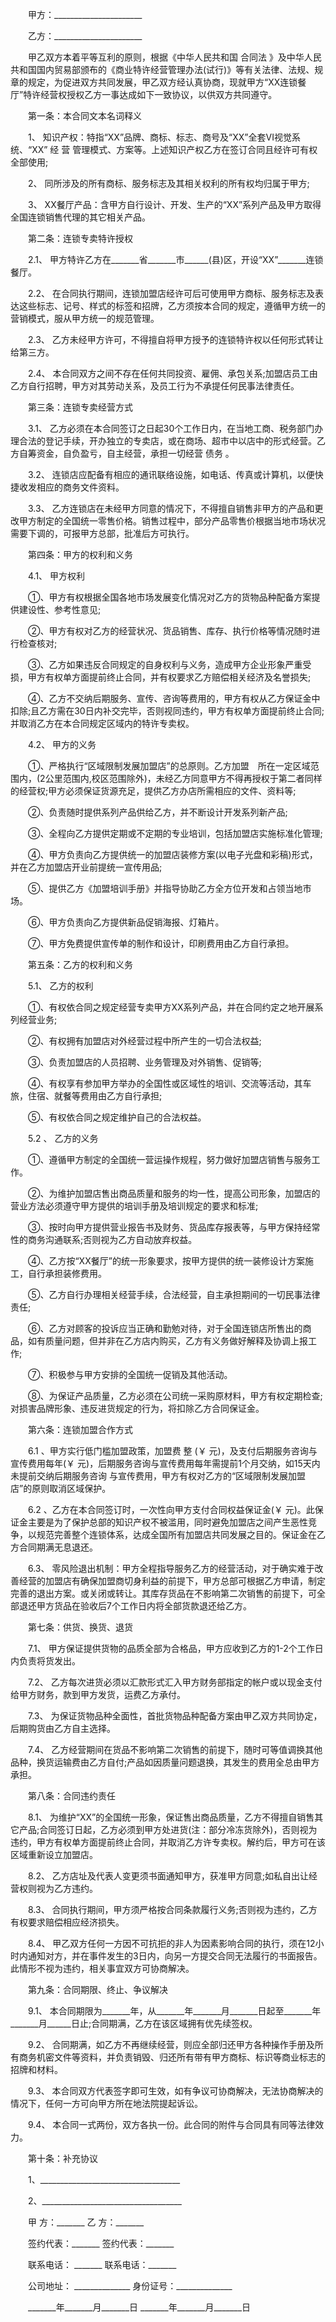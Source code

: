 
 


　　甲方：______________________


　　乙方：______________________


　　甲乙双方本着平等互利的原则，根据《中华人民共和国
合同法
》及中华人民共和国国内贸易部颁布的《商业特许经营管理办法(试行)》等有关法律、法规、规章的规定，为促进双方共同发展，甲乙双方经认真协商，现就甲方“XX连锁餐厅”特许经营权授权乙方一事达成如下一致协议，以供双方共同遵守。


　　第一条：本合同文本名词释义


　　1、 知识产权：特指“XX”品牌、商标、标志、商号及“XX”全套VI视觉系统、“XX” 经 营 管理模式、方案等。上述知识产权乙方在签订合同且经许可有权全部使用;


　　2、 同所涉及的所有商标、服务标志及其相关权利的所有权均归属于甲方;


　　3、 XX餐厅产品：含甲方自行设计、开发、生产的“XX”系列产品及甲方取得全国连锁销售代理的其它相关产品。


　　第二条：连锁专卖特许授权


　　2.1、 甲方特许乙方在_______省_______市______(县)区，开设“XX”_______连锁餐厅。


　　2.2、 在合同执行期间，连锁加盟店经许可后可使用甲方商标、服务标志及表达这些标志、记号、样式的标签和招牌，乙方须按本合同的规定，遵循甲方统一的营销模式，服从甲方统一的规范管理。


　　2.3、 乙方未经甲方许可，不得擅自将甲方授予的连锁特许权以任何形式转让给第三方。


　　2.4、 本合同双方之间不存在任何共同投资、雇佣、承包关系;加盟店员工由乙方自行招聘，甲方对其劳动关系，及员工行为不承提任何民事法律责任。


　　第三条：连锁专卖经营方式


　　3.1、 乙方必须在本合同签订之日起30个工作日内，在当地工商、税务部门办理合法的登记手续，开办独立的专卖店，或在商场、超市中以店中的形式经营。乙方自筹资金，自负盈亏，自主经营，承担一切经营
债务
。


　　3.2、 连锁店应配备有相应的通讯联络设施，如电话、传真或计算机，以便快捷收发相应的商务文件资料。


　　3.3、 乙方连锁店在未经甲方同意的情况下，不得擅自销售非甲方的产品和更改甲方制定的全国统一零售价格。销售过程中，部分产品零售价根据当地市场状况需要下调的，可报甲方总部，批准后方可执行。


　　第四条：甲方的权利和义务


　　4.1、 甲方权利


　　①、甲方有权根据全国各地市场发展变化情况对乙方的货物品种配备方案提供建设性、参考性意见;


　　②、甲方有权对乙方的经营状况、货品销售、库存、执行价格等情况随时进行检查核对;


　　③、乙方如果违反合同规定的自身权利与义务，造成甲方企业形象严重受损，甲方有权单方面提前终止合同，并有权要求乙方赔偿相关经济及名誉损失;


　　④、乙方不交纳后期服务、宣传、咨询等费用的，甲方有权从乙方保证金中扣除;且乙方需在30日内补交完毕，否则视同违约，甲方有权单方面提前终止合同;并取消乙方在本合同规定区域内的特许专卖权。


　　4.2、 甲方的义务


　　①、严格执行“区域限制发展加盟店”的总原则。乙方加盟　所在一定区域范围内，(2公里范围内,校区范围除外)，未经乙方同意甲方不得再授权于第二者同样的经营权;甲方必须保证货源充足，提供乙方办店所需相应的文件、资料等;


　　②、负责随时提供系列产品供给乙方，并不断设计开发系列新产品;


　　③、全程向乙方提供定期或不定期的专业培训，包括加盟店实施标准化管理;


　　④、甲方负责向乙方提供统一的加盟店装修方案(以电子光盘和彩稿)形式，并在乙方加盟店开业前提统一宣传用品;


　　⑤、提供乙方《加盟培训手册》并指导协助乙方全方位开发和占领当地市场。


　　⑥、甲方负责向乙方提供新品促销海报、灯箱片。


　　⑦、甲方免费提供宣传单的制作和设计，印刷费用由乙方自行承担。


　　第五条：乙方的权利和义务


　　5.1、 乙方的权利


　　①、有权依合同之规定经营专卖甲方XX系列产品，并在合同约定之地开展系列经营业务;


　　②、有权拥有加盟店对外经营过程中所产生的一切合法权益;


　　③、负责加盟店的人员招聘、业务管理及对外销售、促销等;


　　④、有权享有参加甲方举办的全国性或区域性的培训、交流等活动，其车旅，住宿、就餐等费用由乙方自行承担;


　　⑤、有权依合同之规定维护自己的合法权益。


　　5.2 、 乙方的义务


　　①、遵循甲方制定的全国统一营运操作规程，努力做好加盟店销售与服务工作。


　　②、为维护加盟店售出商品质量和服务的均一性，提高公司形象，加盟店的营业方法必须遵守甲方提供的培训手册及培训规定的要求和标准;


　　③、按时向甲方提供营业报告书及财务、货品库存报表等，与甲方保持经常性的商务沟通联系;否则视为乙方自动放弃权益。


　　④、乙方按“XX餐厅”的统一形象要求，按甲方提供的统一装修设计方案施工，自行承担装修费用。


　　⑤、乙方自行办理相关经营手续，合法经营，自主承担期间的一切民事法律责任;


　　⑥、乙方对顾客的投诉应当正确和勤勉对待，对于全国连锁店所售出的商品，如有质量问题，但并非在乙方店内购买，乙方有义务做好解释及协调上报工作;


　　⑦、积极参与甲方安排的全国统一促销及其他活动。


　　⑧、为保证产品质量，乙方必须在公司统一采购原材料，甲方有权定期检查;对损害品牌形象、违反进货规定的行为，将扣除乙方合同保证金。


　　第六条：连锁加盟合作方式


　　6.1 、甲方实行低门槛加盟政策，加盟费 整 (￥ 元)，及支付后期服务咨询与宣传费用每年(￥ 元)，后期服务咨询与宣传费用每年需提前1个月交纳，如15天内未提前交纳后期服务咨询 与宣传费用，甲方有权对乙方的“区域限制发展加盟店”的原则取消区域保护。


　　6.2 、乙方在本合同签订时，一次性向甲方支付合同权益保证金(￥ 元)。此保证金主要是为了保护总部的知识产权不被滥用，同时避免加盟店之间产生恶性竞争，以规范完善整个连锁体系，达成全国所有加盟店共同发展之目的。保证金在乙方合同期满无息退还。


　　6.3、 零风险退出机制：甲方全程指导服务乙方的经营活动，对于确实难于改善经营的加盟店有确保加盟商切身利益的前提下，甲方总部可根据乙方申请，制定完善的退出方案。或关闭或转让。其库存货品在不影响第二次销售的前提下，可全部退还甲方货品在验收后7个工作日内将全部货款退还给乙方。


　　第七条：供货、换货、退货


　　7.1、 甲方保证提供货物的品质全部为合格品，甲方应收到乙方的1-2个工作日内负责将货发出。


　　7.2、 乙方每次进货必须以汇款形式汇入甲方财务部指定的帐户或以现金支付给甲方财务，款到甲方发货，运费乙方承付。


　　7.3、 为保证货物品种全面性，首批货物品种配备方案由甲乙双方共同协定，后期购货由乙方自主选择。


　　7.4、 乙方经营期间在货品不影响第二次销售的前提下，随时可等值调换其他品种，换货运输费由乙方自付;产品如因质量问题退换，其发生的费用全总由甲方承担。


　　第八条：合同违约责任


　　8.1、 为维护“XX”的全国统一形象，保证售出商品质量，乙方不得擅自销售其它产品;合同签订日起，乙方必须到甲方处进货(注：部分冷冻货除外)，否则视为违约，甲方有权单方面提前终止合同，并取消乙方许专卖权。解约后，甲方可在该区域重新设立加盟店。


　　8.2、 乙方店址及代表人变更须书面通知甲方，获准甲方同意;如私自出让经营权则视为乙方违约。


　　8.3、 合同执行期间，甲方须严格按合同条款履行义务;否则视为违约，乙方有权要求赔偿相应经济损失。


　　8.4、 甲乙双方任何一方因不可抗拒的非人为因素影响合同的执行，须在12小时内通知对方，并在事件发生的3日内，向另一方提交合同无法履行的书面报告。此情形不视为违约，相关事宜双方可协商解决。


　　第九条：合同期限、终止、争议解决


　　9.1、 本合同期限为_______年，从_______年_______月_______日起至_______年_______月______日止;合同期满，乙方在该区域拥有优先续签权。


　　9.2、 合同期满，如乙方不再继续经营，则应全部归还甲方各种操作手册及所有商务机密文件等资料，并负责销毁、归还所有带有甲方商标、标识等商业标志的招牌和材料。


　　9.3、 本合同双方代表签字即可生效，如有争议可协商解决，无法协商解决的情况下，任何一方可向甲方所在地法院提起诉讼。


　　9.4、 本合同一式两份，双方各执一份。此合同的附件与合同具有同等法律效力。


　　第十条：补充协议


　　1、___________________________________


　　2、___________________________________


　　甲 方：_______ 乙 方：_______


　　签约代表：_______ 签约代表：_______


　　联系电话： _______ 联系电话：_______


　　公司地址： ______________ 身份证号：______________


　　_______年_______月_______日 _______年_______月_______日




 


 

 
 
 
 
 
  


  
 

  


  


  
 
 
 
 

